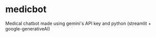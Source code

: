 # medicbot
Medical chatbot made using gemini's API key and python (streamlit + google-generativeAI)
